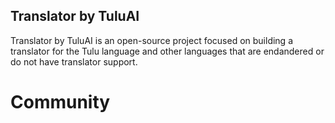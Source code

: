 ## Translator by TuluAI

Translator by TuluAI is an open-source project focused on building a translator for the Tulu language and other languages that are endandered or do not have translator support.

# Community
